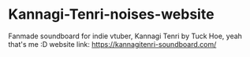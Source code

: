 # Kannagi-Tenri-noises-website
Fanmade soundboard for indie vtuber, Kannagi Tenri by Tuck Hoe, yeah that's me :D
website link: https://kannagitenri-soundboard.com/
